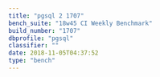 ```yaml
---
title: "pgsql 2 1707"
bench_suite: "18w45 CI Weekly Benchmark"
build_number: "1707"
dbprofile: "pgsql"
classifier: ""
date: 2018-11-05T04:37:52
type: "bench"
---
```


